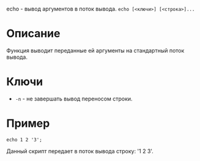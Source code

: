 echo - вывод аргументов в поток вывода.
`echo [<ключи>] [<строка>]...`

Описание
========

Функция выводит переданные ей аргументы на стандартный поток вывода.

Ключи
=====

* `-n` - не завершать вывод переносом строки.

Пример
======

    echo 1 2 '3';

Данный скрипт передает в поток вывода строку: '1 2 3'.
